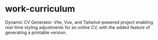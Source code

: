 # work-curriculum
Dynamic CV Generator: Vite, Vue, and Tailwind-powered project enabling real-time styling adjustments for an online CV, with the added feature of generating a printable version.
